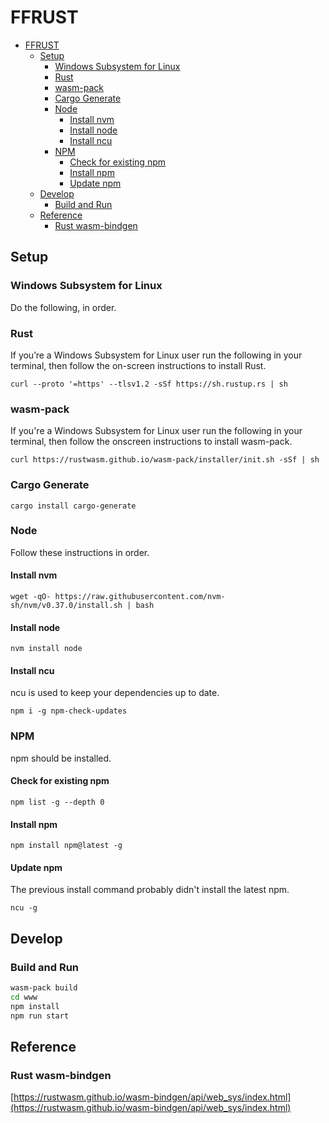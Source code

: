 # FFRUST

- [FFRUST](#ffrust)
  - [Setup](#setup)
    - [Windows Subsystem for Linux](#windows-subsystem-for-linux)
    - [Rust](#rust)
    - [wasm-pack](#wasm-pack)
    - [Cargo Generate](#cargo-generate)
    - [Node](#node)
      - [Install nvm](#install-nvm)
      - [Install node](#install-node)
      - [Install ncu](#install-ncu)
    - [NPM](#npm)
      - [Check for existing npm](#check-for-existing-npm)
      - [Install npm](#install-npm)
      - [Update npm](#update-npm)
  - [Develop](#develop)
    - [Build and Run](#build-and-run)
  - [Reference](#reference)
    - [Rust wasm-bindgen](#rust-wasm-bindgen)

## Setup

### Windows Subsystem for Linux

Do the following, in order.

### Rust

If you’re a Windows Subsystem for Linux user run the following in your terminal, then follow the on-screen instructions to install Rust.

`curl --proto '=https' --tlsv1.2 -sSf https://sh.rustup.rs | sh`

### wasm-pack

If you're a Windows Subsystem for Linux user run the following in your terminal, then follow the onscreen instructions to install wasm-pack.

`curl https://rustwasm.github.io/wasm-pack/installer/init.sh -sSf | sh`

### Cargo Generate

`cargo install cargo-generate`

### Node

Follow these instructions in order.

#### Install nvm

`wget -qO- https://raw.githubusercontent.com/nvm-sh/nvm/v0.37.0/install.sh | bash`

#### Install node

`nvm install node`

#### Install ncu

ncu is used to keep your dependencies up to date.

`npm i -g npm-check-updates`

### NPM

npm should be installed.

#### Check for existing npm

`npm list -g --depth 0`

#### Install npm

`npm install npm@latest -g`

#### Update npm

The previous install command probably didn't install the latest npm.

`ncu -g`

## Develop

### Build and Run

```zsh
wasm-pack build
cd www
npm install
npm run start
```

## Reference

### Rust wasm-bindgen

[https://rustwasm.github.io/wasm-bindgen/api/web_sys/index.html](https://rustwasm.github.io/wasm-bindgen/api/web_sys/index.html)
